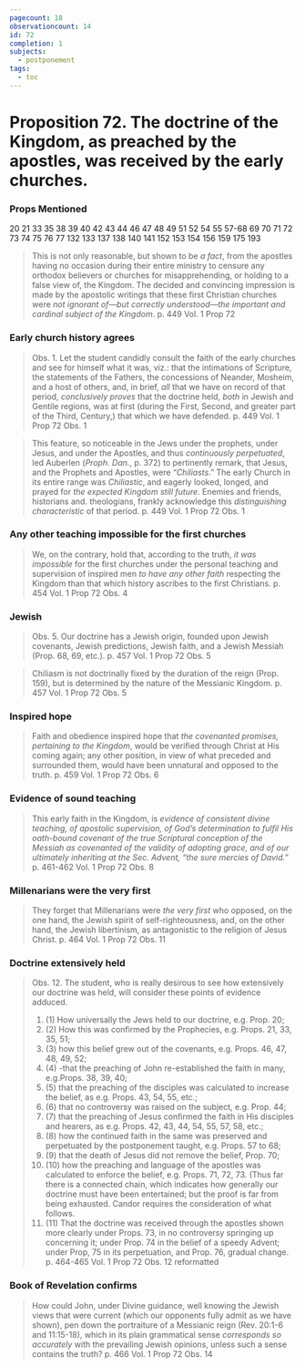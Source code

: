 ```yaml
---
pagecount: 18
observationcount: 14
id: 72
completion: 1
subjects:
  - postponement
tags:
  - toc
---
```

# Proposition 72. The doctrine of the Kingdom, as preached by the apostles, was received by the early churches.

### Props Mentioned
20 21 33 35 38 39 40 42 43 44 46 47 48 49 51 52 54 55 57-68 69 70 71 72 73 74 75 76 77 132 133 137 138 140 141 152 153 154 156 159 175 193 

>This is not only reasonable, but shown to be *a fact*, from the apostles having no occasion during their entire ministry to censure any orthodox believers or churches for misapprehending, or holding to a false view of, the Kingdom. The decided and convincing impression is made by the apostolic writings that these first Christian churches were *not ignorant of—but correctly understood—the important and cardinal subject of the Kingdom*.
>p. 449 Vol. 1 Prop 72
### Early church history agrees
>Obs. 1. Let the student candidly consult the faith of the early churches and see for himself what it was, viz.: that the intimations of Scripture, the statements of the Fathers, the concessions of Neander, Mosheim, and a host of others, and, in brief, *all* that we have on record of that period, *conclusively proves* that the doctrine held, *both* in Jewish and Gentile regions, was at first (during the First, Second, and greater part of the Third, Century,) that which we have defended.
>p. 449 Vol. 1 Prop 72 Obs. 1

>This feature, so noticeable in the Jews under the prophets, under Jesus, and under the Apostles, and thus *continuously perpetuated*, led Auberlen (*Proph. Dan.*, p. 372) to pertinently remark, that Jesus, and the Prophets and Apostles, were “*Chiliasts*.” The early Church in its entire range was *Chiliastic*, and eagerly looked, longed, and prayed for *the expected Kingdom still future*. Enemies and friends, historians and. theologians, frankly acknowledge this *distinguishing characteristic* of that period.
>p. 449 Vol. 1 Prop 72 Obs. 1
### Any other teaching impossible for the first churches
>We, on the contrary, hold that, according to the truth, *it was impossible* for the first churches under the personal teaching and supervision of inspired men *to have any other faith* respecting the Kingdom than that which history ascribes to the first Christians.
>p. 454 Vol. 1 Prop 72 Obs. 4
### Jewish
>Obs. 5. Our doctrine has a Jewish origin, founded upon Jewish covenants, Jewish predictions, Jewish faith, and a Jewish Messiah (Prop. 68, 69, etc.).
>p. 457 Vol. 1 Prop 72 Obs. 5

>Chiliasm is not doctrinally fixed by the duration of the reign (Prop. 159), but is determined by the nature of the Messianic Kingdom.
>p. 457 Vol. 1 Prop 72 Obs. 5
### Inspired hope
>Faith and obedience inspired hope that *the covenanted promises, pertaining to the Kingdom*, would be verified through Christ at His coming again; any other position, in view of what preceded and surrounded them, would have been unnatural and opposed to the truth.
>p. 459 Vol. 1 Prop 72 Obs. 6
### Evidence of sound teaching
>This early faith in the Kingdom, is *evidence of consistent divine teaching, of apostolic supervision, of God’s determination to fulfil His oath-bound covenant of the true Scriptural conception of the Messiah as covenanted of the validity of adopting grace, and of our ultimately inheriting at the Sec. Advent, “the sure mercies of David.*”
>p. 461-462 Vol. 1 Prop 72 Obs. 8
### Millenarians were the very first
>They forget that Millenarians were *the very first* who opposed, on the one hand, the Jewish spirit of self-righteousness, and, on the other hand, the Jewish libertinism, as antagonistic to the religion of Jesus Christ.
>p. 464 Vol. 1 Prop 72 Obs. 11
### Doctrine extensively held
>Obs. 12. The student, who is really desirous to see how extensively our doctrine was held, will consider these points of evidence adduced. 
>1. (1) How universally the Jews held to our doctrine, e.g. Prop. 20; 
>2. (2) How this was confirmed by the Prophecies, e.g. Props. 21, 33, 35, 51; 
>3. (3) how this belief grew out of the covenants, e.g. Props. 46, 47, 48, 49, 52; 
>4. (4) -that the preaching of John re-established the faith in many, e.g.Props. 38, 39, 40; 
>5. (5) that the preaching of the disciples was calculated to increase the belief, as e.g. Props. 43, 54, 55, etc.; 
>6. (6) that no controversy was raised on the subject, e.g. Prop. 44; 
>7. (7) that the preaching of Jesus confirmed the faith in His disciples and hearers, as e.g. Props. 42, 43, 44, 54, 55, 57, 58, etc.; 
>8. (8) how the continued faith in the same was preserved and perpetuated by the postponement taught, e.g. Props. 57 to 68; 
>9. (9) that the death of Jesus did not remove the belief, Prop. 70; 
>10. (10) how the preaching and language of the apostles was calculated to enforce the belief, e.g. Props. 71, 72, 73. (Thus far there is a connected chain, which indicates how generally our doctrine must have been entertained; but the proof is far from being exhausted. Candor requires the consideration of what follows. 
>11. (11) That the doctrine was received through the apostles shown more clearly under Props. 73, in no controversy springing up concerning it; under Prop. 74 in the belief of a speedy Advent; under Prop, 75 in its perpetuation, and Prop. 76, gradual change.
>p. 464-465 Vol. 1 Prop 72 Obs. 12 reformatted
### Book of Revelation confirms
>How could John, under Divine guidance, well knowing the Jewish views that were current (which our opponents fully admit as we have shown), pen down the portraiture of a Messianic reign (Rev. 20:1-6 and 11:15-18), which in its plain grammatical sense *corresponds so accurately* with the prevailing Jewish opinions, unless such a sense contains the truth?
>p. 466 Vol. 1 Prop 72 Obs. 14


